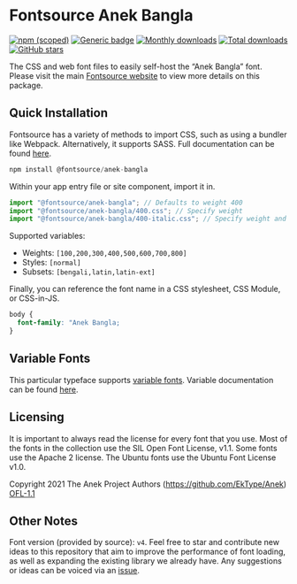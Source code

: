 # Fontsource Anek Bangla

[![npm (scoped)](https://img.shields.io/npm/v/@fontsource/anek-bangla?color=brightgreen)](https://www.npmjs.com/package/@fontsource/anek-bangla) [![Generic badge](https://img.shields.io/badge/fontsource-passing-brightgreen)](https://github.com/fontsource/fontsource) [![Monthly downloads](https://badgen.net/npm/dm/@fontsource/anek-bangla)](https://github.com/fontsource/fontsource) [![Total downloads](https://badgen.net/npm/dt/@fontsource/anek-bangla)](https://github.com/fontsource/fontsource) [![GitHub stars](https://img.shields.io/github/stars/fontsource/fontsource.svg?style=social&label=Star)](https://github.com/fontsource/fontsource/stargazers)

The CSS and web font files to easily self-host the “Anek Bangla” font. Please visit the main [Fontsource website](https://fontsource.org/fonts/anek-bangla) to view more details on this package.

## Quick Installation

Fontsource has a variety of methods to import CSS, such as using a bundler like Webpack. Alternatively, it supports SASS. Full documentation can be found [here](https://fontsource.org/docs/getting-started/introduction).

```javascript
npm install @fontsource/anek-bangla
```

Within your app entry file or site component, import it in.

```javascript
import "@fontsource/anek-bangla"; // Defaults to weight 400
import "@fontsource/anek-bangla/400.css"; // Specify weight
import "@fontsource/anek-bangla/400-italic.css"; // Specify weight and style

```

Supported variables:
- Weights: `[100,200,300,400,500,600,700,800]`
- Styles: `[normal]`
- Subsets: `[bengali,latin,latin-ext]`

Finally, you can reference the font name in a CSS stylesheet, CSS Module, or CSS-in-JS.

```css
body {
  font-family: "Anek Bangla;
}
```

## Variable Fonts

This particular typeface supports [variable fonts](https://developer.mozilla.org/en-US/docs/Web/CSS/CSS_Fonts/Variable_Fonts_Guide).
Variable documentation can be found [here](https://fontsource.org/docs/getting-started/variable).

## Licensing
It is important to always read the license for every font that you use.
Most of the fonts in the collection use the SIL Open Font License, v1.1. Some fonts use the Apache 2 license. The Ubuntu fonts use the Ubuntu Font License v1.0.

Copyright 2021 The Anek Project Authors (https://github.com/EkType/Anek)
[OFL-1.1](http://scripts.sil.org/OFL)

## Other Notes
Font version (provided by source): `v4`.
Feel free to star and contribute new ideas to this repository that aim to improve the performance of font loading, as well as expanding the existing library we already have. Any suggestions or ideas can be voiced via an [issue](https://github.com/fontsource/fontsource/issues).